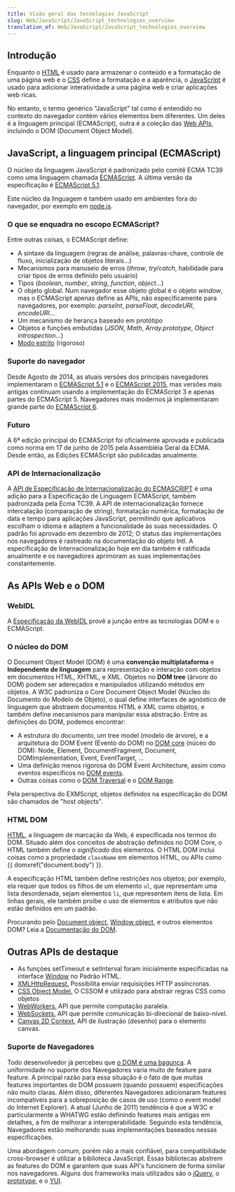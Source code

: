 ```yaml
---
title: Visão geral das tecnologias JavaScript
slug: Web/JavaScript/JavaScript_technologies_overview
translation_of: Web/JavaScript/JavaScript_technologies_overview
---
```

## Introdução

Enquanto o [HTML](/pt-BR/docs/Web/HTML) é usado para armazenar o conteúdo e a formatação de uma página web e o [CSS](/pt-BR/docs/Web/CSS) define a formatação e a aparência, o [JavaScript](/pt-BR/docs/Web/JavaScript) é usado para adicionar interatividade a uma página web e criar aplicações web ricas.

No entanto, o termo genérico "JavaScript" tal como é entendido no contexto do navegador contém vários elementos bem diferentes. Um deles é a linguagem principal (ECMAScript), outra é a coleção das [Web APIs](/pt-BR/docs/Web/Reference/API), incluindo o DOM (Document Object Model).

## JavaScript, a linguagem principal (ECMAScript)

O núcleo da linguagem JavaScript é padronizado pelo comitê ECMA TC39 como uma linguagem chamada [ECMAScript](/pt-BR/docs/JavaScript/Language_Resources). A última versão da especificação é [ECMAScript 5.1](https://ecma-international.org/ecma-262/5.1/).

Este núcleo da linguagem é também usado em ambientes fora do navegador, por exemplo em [node.js](https://nodejs.org/).

### O que se enquadra no escopo ECMAScript?

Entre outras coisas, o ECMAScript define:

- A sintaxe da linguagem (regras de análise, palavras-chave, controle de fluxo, inicialização de objetos literais...)
- Mecanismos para manuseio de erros (_throw_, _try/catch_, habilidade para criar tipos de erros definido pelo usuário)
- Tipos (_boolean_, _number_, _string_, _function_, _object_...)
- O objeto global. Num navegador esse objeto global é o objeto _window_, mas o ECMAScript apenas define as APIs, não especificamente para navegadores, por exemplo: _parseInt_, _parseFloat_, _decodeURI_, _encodeURI_...
- Um mecanismo de herança baseado em protótipo
- Objetos e funções embutidas (_JSON_, _Math_, _Array.prototype_, _Object introspection_...)
- [Modo estrito](/pt-BR/docs/Web/JavaScript/Reference/Strict_mode) (rigoroso)

### Suporte do navegador

Desde Agosto de 2014, as atuais versões dos principais navegadores implementaram o [ECMAScript 5.1](/pt-BR/docs/Web/JavaScript/New_in_JavaScript/ECMAScript_5_support_in_Mozilla) e o [ECMAScript 2015](/pt-BR/docs/Web/JavaScript/New_in_JavaScript/ECMAScript_2015_support_in_Mozilla), mas versões mais antigas continuam usando a implementação do ECMAScript 3 e apenas partes do ECMAScript 5. Navegadores mais modernos já implementaram grande parte do [ECMAScript 6](/pt-BR/docs/Web/JavaScript/New_in_JavaScript/ECMAScript_6_support_in_Mozilla).

### Futuro

A 6ª edição principal do ECMAScript foi oficialmente aprovada e publicada como norma em 17 de junho de 2015 pela Assembléia Geral da ECMA. Desde então, as Edições ECMAScript são publicadas anualmente.

### API de Internacionalização

A [API de Especificação de Internacionalização do ECMASCRIPT](https://ecma-international.org/ecma-402/1.0/) é uma adição para a Especificação de Linguagem ECMAScript, também padronizada pela Ecma TC39. A API de internacionalização fornece intercalação (comparação de string), formatação numérica, formatação de data e tempo para aplicações JavaScript, permitindo que aplicativos escolham o idioma e adaptem a funcionalidade às suas necessidades. O padrão foi aprovado em dezembro de 2012; O status das implementações nos navegadores é rastreado na documentação do objeto Intl. A especificação de Internacionalização hoje em dia também é ratificada anualmente e os navegadores aprimoram as suas implementações constantemente.

## As APIs Web e o DOM

### WebIDL

A [Especificação da WebIDL](https://dev.w3.org/2006/webapi/WebIDL/) provê a junção entre as tecnologias DOM e o ECMAScript.

### O núcleo do DOM

O Document Object Model (DOM) é uma **convenção multiplataforma** e **lndependente de linguagem** para representação e interação com objetos em documentos HTML, XHTML, e XML. Objetos no **DOM tree** (árvore do DOM) podem ser adereçados e manipulados utilizando métodos em objetos. A W3C padroniza o Core Document Object Model (Núcleo do Documento do Modelo de Objeto), o qual define interfaces de agnóstico de linguagem que abstraem documentos HTML e XML como objetos, e também define mecanismos para manipular essa abstração. Entre as definições do DOM, podemos encontrar:

- A estrutura do documento, um tree model (modelo de árvore), e a arquitetura do DOM Event (Evento do DOM) no [DOM core](https://dvcs.w3.org/hg/domcore/raw-file/tip/Overview.html) (núceo do DOM): Node, Element, DocumentFragment, Document, DOMImplementation, Event, EventTarget, …
- Uma definição menos rigorosa do DOM Event Architecture, assim como eventos específicos no [DOM events](https://dev.w3.org/2006/webapi/DOM-Level-3-Events/html/DOM3-Events.html).
- Outras coisas como o [DOM Traversal](https://www.w3.org/TR/DOM-Level-2-Traversal-Range/traversal.html) e o [DOM Range](https://html5.org/specs/dom-range.html).

Pela perspectiva do EXMScript, objetos definidos na especificação do DOM são chamados de "host objects".

### HTML DOM

[HTML](https://www.whatwg.org/html), a linguagem de marcação da Web, é especificada nos termos do DOM. Situado além dos conceitos de abstração definidos no DOM Core, o HTML também define o _significado_ dos elementos. O HTML DOM inclui coisas como a propriedade `className` em elementos HTML, ou APIs como {{ domxref("document.body") }}.

A especificação HTML também define restrições nos objetos; por exemplo, ela requer que todos os filhos de um elemento `ul`, que representam uma lista desordenada, sejam elementos `li`, que representem itens de lista. Em linhas gerais, ele também proíbe o uso de elementos e atributos que não estão definidos em um padrão.

Procurando pelo [Document object](/pt-BR/docs/DOM/document), [Window object](/pt-BR/docs/DOM/window), e outros elementos DOM? Leia a [Documentação do DOM](/pt-BR/docs/Gecko_DOM_Reference).

## Outras APIs de destaque

- As funções setTimeout e setInterval foram inicialmente especificadas na interface [Window](https://www.whatwg.org/html/#window) no Padrão HTML.
- [XMLHttpRequest.](https://dev.w3.org/2006/webapi/XMLHttpRequest-2/) Possibilita enviar requisições HTTP assíncronas.
- [CSS Object Model.](https://dev.w3.org/csswg/cssom/) O CSSOM é utilizado para abstrair regras CSS como objetos
- [WebWorkers.](https://www.whatwg.org/specs/web-workers/current-work/) API que permite computação paralela.
- [WebSockets.](https://www.whatwg.org/C/#network) API que permite comunicação bi-direcional de baixo-nível.
- [Canvas 2D Context.](https://www.whatwg.org/html/#2dcontext) API de ilustração (desenho) para o elemento canvas.

### Suporte de Navegadores

Todo desenvolvedor já percebeu que [o DOM é uma bagunça](https://ejohn.org/blog/the-dom-is-a-mess/). A uniformidade no suporte dos Navegadores varia muito de feature para feature. A principal razão para essa situação é o fato de que muitas features importantes do DOM possuem (quando possuem) especificações não muito claras. Além disso, diferentes Navegadores adicionaram features incompatíveis para a sobreposição de casos de uso (como o event model do Internet Explorer). A atual (Junho de 2011) tendência é que a W3C e particularmente a WHATWG estão definindo features mais antigas em detalhes, a fim de melhorar a interoperabilidade. Seguindo esta tendência, Navegadores estão melhorando suas implementações baseados nessas especificações.

Uma abordagem comum, porém não a mais confiável, para compatibilidade cross-browser é utilizar a biblioteca JavaScript. Essas bibliotecas abstrem as features do DOM e garantem que suas API's funcionem de forma similar nos navegadores. Alguns dos frameworks mais utilizados são o [jQuery](https://jquery.com/), o [prototype](https://www.prototypejs.org/), e o [YUI](https://developer.yahoo.com/yui/).

